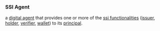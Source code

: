 ### SSI Agent

a <a href="https://essif-lab.github.io/framework/docs/terms/agent" hovertext="Agent (of a Party): an Actor that is executing an Action on behalf of a Party (called the Principal of that Actor).">digital agent</a> that provides one or more of the <a href="https://essif-lab.github.io/framework/docs/terms/ssi-agent" hovertext="SSI-Agent: a Digital Agent that provides one or more of the SSI functionalities (Issuer, Holder, Verifier, Wallet) to its Principal.">ssi functionalities</a> (<a href="https://essif-lab.github.io/framework/docs/terms/issuer" hovertext="Issuer (functional component): a component that implements the Capability to construct Credentials from data objects, according to the content of its Principal's Issuer-Policy (specifically regarding the way in which the Credential is to be digitally signed), and pass it to the Wallet-component of its Principal allowing it to be issued.">issuer</a>, <a href="https://essif-lab.github.io/framework/docs/terms/holder" hovertext="Holder (functional component): a component that implements the Capability to handle presentation requests from a Peer Agent, produce the requested data (a presentation) according to its Principal's holder-policy, and send that in response to the request.">holder</a>, <a href="https://essif-lab.github.io/framework/docs/terms/verifier" hovertext="Verifier (functional component): a component that implements the Capability to request Peer Agents to present (provide) data from credentials (of a specified kind, issued by specified Parties), and to verify such responses (check structure, signatures, dates), according to its Principal's Verifier Policy.">verifier</a>, <a href="https://essif-lab.github.io/framework/docs/terms/wallet" hovertext="Wallet (functional component): a component that implements the Capability to securely store data as requested by Colleague Agents, and to provide stored data to Colleague Agents or Peer Agents, all in Compliance with the rules of its Principal's Wallet Policy.">wallet</a>) to its <a href="https://essif-lab.github.io/framework/docs/terms/principal" hovertext="Principal (of an Actor): the Party for whom, or on behalf of whom, the Actor is executing an Action (this Actor is then called an Agent of that Party).">principal</a>.